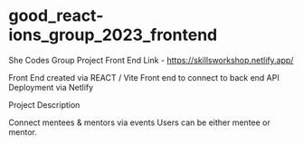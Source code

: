 # good_react-ions_group_2023_frontend

She Codes Group Project Front End
Link - https://skillsworkshop.netlify.app/

Front End created via REACT / Vite 
Front end to connect to back end API
Deployment via Netlify

Project Description 

Connect mentees & mentors via events 
Users can be either mentee or mentor. 
